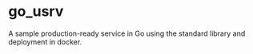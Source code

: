 # go_usrv
A sample production-ready service in Go using the standard library and deployment in docker.

